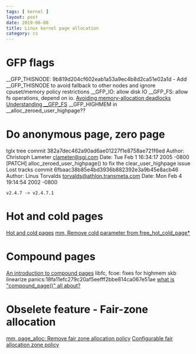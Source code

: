 ```yaml
---
tags: [ kernel ] 
layout: post
date: 2019-06-08
title: Linux kernel page allocation
category: cs
---
```


# GFP flags
__GFP_THISNODE:
9b819d204cf602eab1a53a9ec4b8d2ca51e02a1d - Add __GFP_THISNODE to avoid fallback to other nodes and ignore cpuset/memory policy restrictions
__GFP_IO: allow disk IO
__GFP_FS: allow fs operations, depend on io.
[Avoiding memory-allocation deadlocks](https://lwn.net/Articles/594725/)
[Understanding __GFP_FS](https://lwn.net/Articles/596618/)
__GFP_HIGHMEM in __alloc_zeroed_user_highpage??

# Do anonymous page, zero page
tglx tree
commit 382a7dec462a90ad6ae01227f1e8758ae721f6ed
Author: Christoph Lameter <clameter@sgi.com>
Date:   Tue Feb 1 16:34:17 2005 -0800
    [PATCH] alloc_zeroed_user_highpage() to fix the clear_user_highpage issue
Lost tracks
commit 6fbaac38b85e4bd3936b882392e3a9b45e8acb46
Author: Linus Torvalds <torvalds@athlon.transmeta.com>
Date:   Mon Feb 4 19:14:54 2002 -0800

    v2.4.7 -> v2.4.7.1


# Hot and cold pages
[Hot and cold pages](https://lwn.net/Articles/14768/)
[mm, Remove cold parameter from free_hot_cold_page*](https://patchwork.kernel.org/patch/10013971/)

# Compound pages
[An introduction to compound pages](https://lwn.net/Articles/619514/)
libfc, fcoe: fixes for highmem skb linearize panics:18fa11efc279c20af5eefff2bbe814ca067e51ae
[what is "compound_page()" all about?](https://www.spinics.net/lists/newbies/msg41159.html)


# Obselete feature - Fair-zone allocation
[mm, page_alloc: Remove fair zone allocation policy](https://lore.kernel.org/patchwork/patch/691300/)
[Configurable fair allocation zone policy](https://lwn.net/Articles/576778/)
